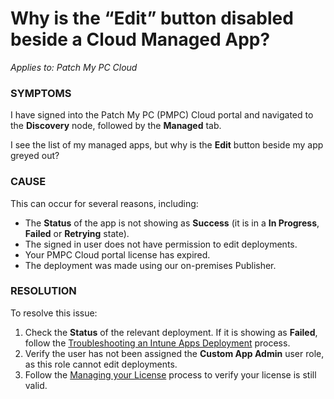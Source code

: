 # Why is the “Edit” button disabled beside a Cloud Managed App?

_Applies to: Patch My PC Cloud_

### SYMPTOMS

I have signed into the Patch My PC (PMPC) Cloud portal and navigated to the **Discovery** node, followed by the **Managed** tab.

I see the list of my managed apps, but why is the **Edit** button beside my app greyed out?

### CAUSE

This can occur for several reasons, including:

* The **Status** of the app is not showing as **Success** (it is in a **In Progress**, **Failed** or **Retrying** state).
* The signed in user does not have permission to edit deployments.
* Your PMPC Cloud portal license has expired.
* The deployment was made using our on-premises Publisher.

### RESOLUTION

To resolve this issue:

1. Check the **Status** of the relevant deployment. If it is showing as **Failed**, follow the [Troubleshooting an Intune Apps Deployment](../troubleshooting-cloud-deployments/troubleshooting-an-intune-apps-deployment.md) process.
2. Verify the user has not been assigned the **Custom App Admin** user role, as this role cannot edit deployments.
3. Follow the [Managing your License](../../cloud-administration/manage-your-environments-in-cloud/manage-your-cloud-license.md) process to verify your license is still valid.